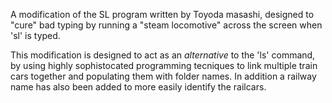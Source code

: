 A modification of the SL program written by Toyoda masashi, designed 
to "cure" bad typing by running a "steam locomotive" across the screen 
when 'sl' is typed.

This modification is designed to act as an _alternative_ to the 'ls'
command, by using highly sophistocated programming tecniques to
link multiple train cars together and populating them with folder
names.  In addition a railway name has also been added to more easily
identify the railcars.
